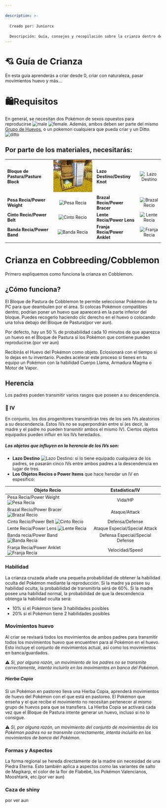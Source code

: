```yaml
---

description: >-

  Creado por: Juniorcx 
  
  Descripción: Guía, consejos y recopilación sobre la crianza dentro del servidor Venus/Cobblemon de Universo PixelNet gracias a Cobbreeding.
---
```


# 💘 Guía de Crianza

En esta guía aprenderás a criar desde 0, criar con naturaleza, pasar movimientos huevo y más...

# 🛍Requisitos

En general, se necesitan dos Pokémon de sexos opuestos para reproducirse ![male](../../images/usuarios/Juniorcx/male.png) ![female](../../images/usuarios/Juniorcx/female.png). Además, ambos deben ser parte del mismo [Grupo de Huevos](https://bulbapedia.bulbagarden.net/wiki/Egg_Group), o un pokemon cualquiera que pueda criar y un Ditto. ![ditto](../../images/usuarios/Juniorcx/ditto.png)

## Por parte de los materiales, necesitarás:
<p align="center">

|  |  |  |  |
| --- | :---: | --- | :---: |
| **Bloque de Pastura/Pasture Block** | ![Bloque de Pastura](../../images/usuarios/Juniorcx/pastura.png) | **Lazo Destino/Destiny Knot** | ![Lazo Destino](../../images/iconos/pokemoncrianza/DESTINYKNOT.png) |
| **Pesa Recia/Power Weight** | ![Pesa Recia](../../images/iconos/pokemoncrianza/POWERWEIGHT.png) | **Brazal Recio/Power Bracer** | ![Brazal Recio](../../images/iconos/pokemoncrianza/POWERBRACER.png) |
| **Cinto Recio/Power Belt** | ![Cinto Recio](../../images/iconos/pokemoncrianza/POWERBELT.png) | **Lente Recia/Power Lens** | ![Lente Recia](../../images/iconos/pokemoncrianza/POWERLENS.png) |
| **Banda Recia/Power Band** | ![Banda Recia](../../images/iconos/pokemoncrianza/POWERBAND.png) | **Franja Recia/Power Anklet** | ![Franja Recia](../../images/iconos/pokemoncrianza/POWERANKLET.png) |
|  |  |  |  |

# Crianza en Cobbreeding/Cobblemon

Primero expliquemos como funciona la crianza en Cobblemon.

## ¿Cómo funciona?

El Bloque de Pastura de Cobblemon te permite seleccionar Pokémon de tu PC para que deambulen por el área. Si colocas Pokémon compatibles dentro, podrían poner un huevo que aparecerá en la parte inferior del bloque. Puedes recogerlo haciendo clic derecho en el huevo o colocando una tolva debajo del Bloque de Pastura(por ver aun).

Por defecto, hay un 50 % de probabilidad cada 10 minutos de que aparezca un huevo en el Bloque de Pastura si los Pokémon que contiene pueden reproducirse.(por ver aun)

Recibirás el Huevo del Pokémon como objeto. Eclosionará con el tiempo si lo dejas en tu inventario. Puedes acelerar este proceso si tienes en tu equipo un Pokémon con la habilidad Cuerpo Llama, Armadura Magma o Motor de Vapor.

## Herencia

Los padres pueden transmitir varios rasgos que poseen a su descendencia.

### 🧬 IV

En conjunto, los dos progenitores transmitirán tres de los seis IVs aleatorios a su descendencia. Estos IVs no se superpondrán entre sí (es decir, la madre y el padre no pueden transmitir ambos el mismo IV). Ciertos objetos equipados pueden influir en los IVs heredados.

##### Los objetos que influyen en la herencia de los IVs son:

* **Lazo Destino** ![Lazo Destino](../../images/iconos/pokemoncrianza/DESTINYKNOT.png): si lo tiene equipado cualquiera de los padres, se pasarán cinco IVs entre ambos padres a la descendencia en lugar de tres.
* **Los Objetos Recios o Power Items** que hace heredar un IV en espesifico:

| **Objeto Recio** | **Estadística/IV** |
| ------------ | :------------: |
| Pesa Recia/Power Weight ![Pesa Recia](../../images/iconos/pokemoncrianza/POWERWEIGHT.png) | Vida/HP |
| Brazal Recio/Power Bracer ![Brazal Recio](../../images/iconos/pokemoncrianza/POWERBRACER.png) | Ataque/Attack |
| Cinto Recio/Power Belt ![Cinto Recio](../../images/iconos/pokemoncrianza/POWERBELT.png) | Defensa/Defense |
| Lente Recia/Power Lens ![Lente Recia](../../images/iconos/pokemoncrianza/POWERLENS.png) | Ataque Especial/Special Attack |
| Banda recia/Power Band ![Banda Recia](../../images/iconos/pokemoncrianza/POWERBAND.png) | Defensa Especial/Special Defense |
| Franja Recia/Power Anklet ![Franja Recia](../../images/iconos/pokemoncrianza/POWERANKLET.png) | Velocidad/Speed |

### Habilidad

La crianza cruzada añade una pequeña probabilidad de obtener la habilidad oculta del Pokémon mediante la reproducción. Si la madre ya posee su habilidad oculta, la probabilidad de transmitirla será de 60%.
Si la madre posee una habilidad normal, la probabilidad de que la descendencia obtenga la habilidad oculta será:
- 10% si el Pokémon tiene 3 habilidades posibles
- 20% si el Pokémon tiene 2 habilidades posibles

### Movimientos huevo

Al criar se revisará todos los movimientos de ambos padres para transmitir todos los movimientos huevo que encuentren para al Pokémon en el huevo. Esto incluye el conjunto de movimientos actual, así como los movimientos en banca/guardados.

⚠️ *Si, por alguna razón, un movimiento de los padres no se transmite correctamente, intenta incluirlo en los movimientos en banca del Pokémon.*

##### Hierba Copia

Si un Pokémon en pastoreo lleva una Hierba Copia, aprenderá movimientos de huevo del Pokémon con el que está en pastoreo. El Pokémon que enseña y el que recibe el movimiento no necesitan pertenecer al mismo grupo de huevos para que se transfiera.
La Hierba Copia se activará cada vez que el Bloque de Pastura intente generar un huevo, incluso si no lo consigue.

⚠️ *Si, por alguna razón, un movimiento del conjunto de movimientos de los Pokémon padres no se transmite correctamente, intenta incluirlo en los movimientos de banca del Pokémon.*

### Formas y Aspectos

La forma regional se hereda directamente de la madre sin necesidad de una Piedra Eterna.
Esto también aplica a aspectos como las variantes de salto de Magikarp, el color de la flor de Flabébé, los Pokémon Valencianos, Mooshtank, etc.(por ver aun)

### Caza de shiny
por ver aun

